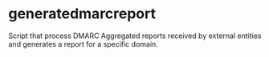 # generatedmarcreport
Script that process DMARC Aggregated reports received by external entities and generates a report for a specific domain.
